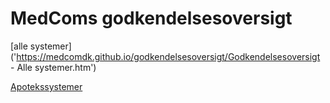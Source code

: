 # MedComs godkendelsesoversigt

[alle systemer]('https://medcomdk.github.io/godkendelsesoversigt/Godkendelsesoversigt - Alle systemer.htm')

[Apotekssystemer](https://medcomdk.github.io/godkendelsesoversigt/Apotekssystemer.htm)

[](https://medcomdk.github.io/godkendelsesoversigt/)

[](https://medcomdk.github.io/godkendelsesoversigt/)

[](https://medcomdk.github.io/godkendelsesoversigt/)

[](https://medcomdk.github.io/godkendelsesoversigt/)

[](https://medcomdk.github.io/godkendelsesoversigt/)
